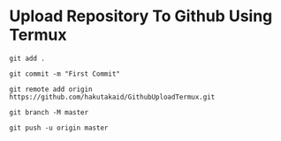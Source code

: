 # Upload Repository To Github Using Termux

```
git add .
```

```
git commit -m "First Commit"
```

```
git remote add origin https://github.com/hakutakaid/GithubUploadTermux.git
```

```
git branch -M master
```

```
git push -u origin master
```